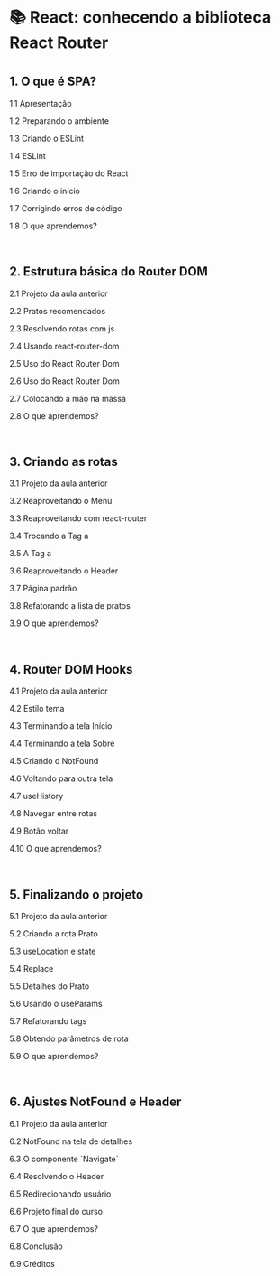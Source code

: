<h1>📚 React: conhecendo a biblioteca React Router<h1>

<h2>1. O que é SPA? </h2>
<p>1.1 Apresentação</p>
<p>1.2 Preparando o ambiente</p>
<p>1.3 Criando o ESLint</p>
<p>1.4 ESLint</p>
<p>1.5 Erro de importação do React</p>
<p>1.6 Criando o início</p>
<p>1.7 Corrigindo erros de código</p>
<p>1.8 O que aprendemos?</p><br>

<h2>2. Estrutura básica do Router DOM</h2>
<p>2.1 Projeto da aula anterior</p>
<p>2.2 Pratos recomendados</p>
<p>2.3 Resolvendo rotas com js</p>
<p>2.4 Usando react-router-dom</p>
<p>2.5 Uso do React Router Dom</p>
<p>2.6 Uso do React Router Dom</p>
<p>2.7 Colocando a mão na massa</p>
<p>2.8 O que aprendemos?</p><br>

<h2>3. Criando as rotas</h2>
<p>3.1 Projeto da aula anterior</p>
<p>3.2 Reaproveitando o Menu</p>
<p>3.3 Reaproveitando com react-router</p>
<p>3.4 Trocando a Tag a</p>
<p>3.5 A Tag a</p>
<p>3.6 Reaproveitando o Header</p>
<p>3.7 Página padrão</p>
<p>3.8 Refatorando a lista de pratos</p>
<p>3.9 O que aprendemos?</p><br>

<h2>4. Router DOM Hooks</h2>
<p>4.1 Projeto da aula anterior</p>
<p>4.2 Estilo tema</p>
<p>4.3 Terminando a tela Início</p>
<p>4.4 Terminando a tela Sobre</p>
<p>4.5 Criando o NotFound</p>
<p>4.6 Voltando para outra tela</p>
<p>4.7 useHistory</p>
<p>4.8 Navegar entre rotas</p>
<p>4.9 Botão voltar</p>
<p>4.10 O que aprendemos?</p><br>

<h2>5. Finalizando o projeto</h2>
<p>5.1 Projeto da aula anterior</p>
<p>5.2 Criando a rota Prato</p>
<p>5.3 useLocation e state</p>
<p>5.4 Replace</p>
<p>5.5 Detalhes do Prato</p>
<p>5.6 Usando o useParams</p>
<p>5.7 Refatorando tags</p>
<p>5.8 Obtendo parâmetros de rota</p>
<p>5.9 O que aprendemos?</p><br>

<h2>6. Ajustes NotFound e Header</h2>
<p>6.1 Projeto da aula anterior</p>
<p>6.2 NotFound na tela de detalhes</p>
<p>6.3 O componente `Navigate`</p>
<p>6.4 Resolvendo o Header</p>
<p>6.5 Redirecionando usuário</p>
<p>6.6 Projeto final do curso</p>
<p>6.7 O que aprendemos?</p>
<p>6.8 Conclusão</p>
<p>6.9 Créditos</p>
